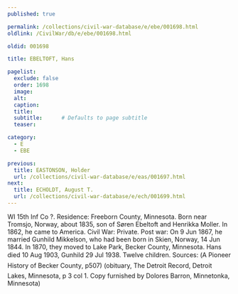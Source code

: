 ```yaml
---
published: true

permalink: /collections/civil-war-database/e/ebe/001698.html
oldlink: /CivilWar/db/e/ebe/001698.html

oldid: 001698

title: EBELTOFT, Hans

pagelist:
  exclude: false
  order: 1698
  image: 
  alt:
  caption:
  title:
  subtitle:      # Defaults to page subtitle
  teaser:

category: 
  - E 
  - EBE

previous:
  title: EASTONSON, Holder
  url: /collections/civil-war-database/e/eas/001697.html  
next:
  title: ECHOLDT, August T.
  url: /collections/civil-war-database/e/ech/001699.html   
---
```

WI 15th Inf Co ?. Residence: Freeborn County, Minnesota. Born near Tromsjo, Norway, about 1835, son of S&oslash;ren Ebeltoft and Henrikka Moller. In 1862, he came to America. Civil War: Private. Post war: On 9 Jun 1867, he married Gunhild Mikkelson, who had been born in Skien, Norway, 14 Jun 1844. In 1870, they moved to Lake Park, Becker County, Minnesota. Hans died 10 Aug 1903, Gunhild 29 Jul 1938. Twelve children. Sources: (&#147;A Pioneer History of Becker County&#148;, p507) (obituary, The Detroit Record, Detroit Lakes, Minnesota, p 3 col 1. Copy furnished by Dolores Barron, Minnetonka, Minnesota)
